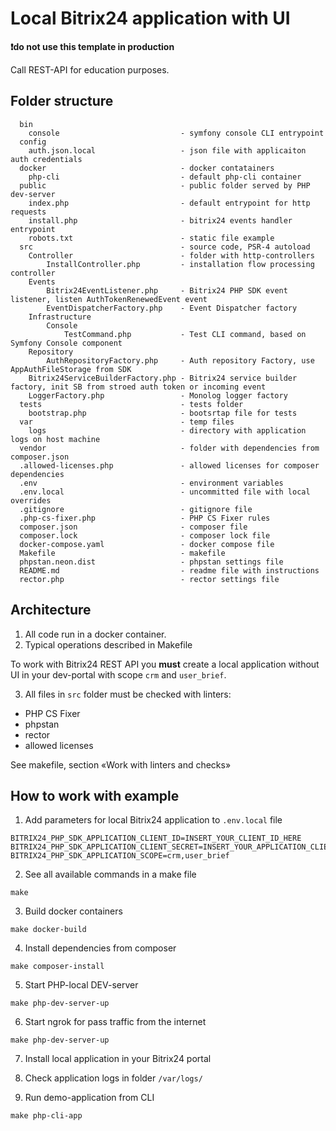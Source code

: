 # Local Bitrix24 application with UI

**❗do not use this template in production**

Call REST-API for education purposes.

## Folder structure

```
  bin
    console                           - symfony console CLI entrypoint
  config                              
    auth.json.local                   - json file with applicaiton auth credentials           
  docker                              - docker contatainers
    php-cli                           - default php-cli container
  public                              - public folder served by PHP dev-server  
    index.php                         - default entrypoint for http requests
    install.php                       - bitrix24 events handler entrypoint
    robots.txt                        - static file example
  src                                 - source code, PSR-4 autoload
    Controller                        - folder with http-controllers
        InstallController.php         - installation flow processing controller
    Events                            
        Bitrix24EventListener.php     - Bitrix24 PHP SDK event listener, listen AuthTokenRenewedEvent event     
        EventDispatcherFactory.php    - Event Dispatcher factory
    Infrastructure                    
        Console                       
            TestCommand.php           - Test CLI command, based on Symfony Console component
    Repository                        
        AuthRepositoryFactory.php     - Auth repository Factory, use AppAuthFileStorage from SDK
    Bitrix24ServiceBuilderFactory.php - Bitrix24 service builder factory, init SB from stroed auth token or incoming event
    LoggerFactory.php                 - Monolog logger factory
  tests                               - tests folder
    bootstrap.php                     - bootsrtap file for tests                                 
  var                                 - temp files
    logs                              - directory with application logs on host machine
  vendor                              - folder with dependencies from composer.json
  .allowed-licenses.php               - allowed licenses for composer dependencies
  .env                                - environment variables
  .env.local                          - uncommitted file with local overrides  
  .gitignore                          - gitignore file
  .php-cs-fixer.php                   - PHP CS Fixer rules 
  composer.json                       - composer file
  composer.lock                       - composer lock file
  docker-compose.yaml                 - docker compose file
  Makefile                            - makefile
  phpstan.neon.dist                   - phpstan settings file
  README.md                           - readme file with instructions
  rector.php                          - rector settings file    
```

## Architecture

1. All code run in a docker container.
2. Typical operations described in Makefile

To work with Bitrix24 REST API you **must** create a local application without UI in your dev-portal with scope `crm` and `user_brief`.

3. All files in `src` folder must be checked with linters:

- PHP CS Fixer
- phpstan
- rector
- allowed licenses

See makefile, section «Work with linters and checks»

## How to work with example

1. Add parameters for local Bitrix24 application to  `.env.local` file

```
BITRIX24_PHP_SDK_APPLICATION_CLIENT_ID=INSERT_YOUR_CLIENT_ID_HERE
BITRIX24_PHP_SDK_APPLICATION_CLIENT_SECRET=INSERT_YOUR_APPLICATION_CLIENT_SECRET_HERE
BITRIX24_PHP_SDK_APPLICATION_SCOPE=crm,user_brief
```

2. See all available commands in a make file

```shell
make
```

3. Build docker containers

```shell
make docker-build
```

4. Install dependencies from composer

```shell
make composer-install
```

5. Start PHP-local DEV-server

```shell
make php-dev-server-up
```

6. Start ngrok for pass traffic from the internet

```shell
make php-dev-server-up
```

7. Install local application in your Bitrix24 portal

8. Check application logs in folder `/var/logs/`

9. Run demo-application from CLI
```shell
make php-cli-app
```